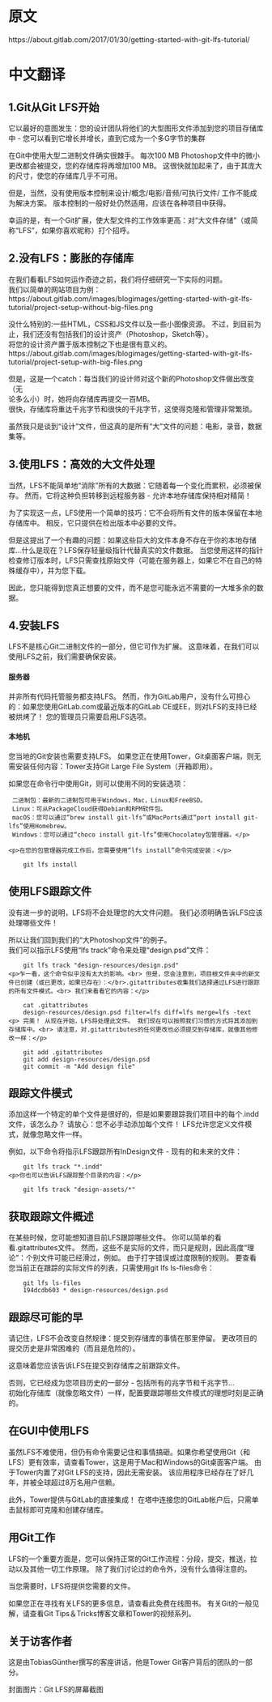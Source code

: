 <h1>原文</h1>
	https://about.gitlab.com/2017/01/30/getting-started-with-git-lfs-tutorial/
<h1>中文翻译</h1>
<h2>1.Git从Git LFS开始</h2>
	<p>	它以最好的意图发生：您的设计团队将他们的大型图形文件添加到您的项目存储库中 - 您可以看到它增长并增长，直到它成为一个多G字节的集群
	<p>在Git中使用大型二进制文件确实很棘手。 每次100 MB Photoshop文件中的微小更改都会被提交，您的存储库将再增加100 MB。 这很快就加起来了，由于其庞大的尺寸，使您的存储库几乎不可用。</p>
	<p>但是，当然，没有使用版本控制来设计/概念/电影/音频/可执行文件/ <other-large-file-use-case>工作不能成为解决方案。 版本控制的一般好处仍然适用，应该在各种项目中获得。</p>
	<p>幸运的是，有一个Git扩展，使大型文件的工作效率更高：对“大文件存储”（或简称“LFS”，如果你喜欢昵称）打个招呼。</p>
<h2>2.没有LFS：膨胀的存储库</h2>
	<p>在我们看看LFS如何运作奇迹之前，我们将仔细研究一下实际的问题。<br>我们以简单的网站项目为例：</br>
https://about.gitlab.com/images/blogimages/getting-started-with-git-lfs-tutorial/project-setup-without-big-files.png</p> 
	<p>没什么特别的:一些HTML，CSS和JS文件以及一些小图像资源。 不过，到目前为止，我们还没有包括我们的设计资产（Photoshop，Sketch等）。<br> 将您的设计资产置于版本控制之下也是很有意义的。<br>
https://about.gitlab.com/images/blogimages/getting-started-with-git-lfs-tutorial/project-setup-with-big-files.png</p>
	<p>但是，这是一个catch：每当我们的设计师对这个新的Photoshop文件做出改变（无<br>论多么小）时，她将向存储库再提交一百MB。</br> 很快，存储库将重达千兆字节和很快的千兆字节，这使得克隆和管理非常繁琐。</p>
	<p>虽然我只是谈到“设计”文件，但这真的是所有“大”文件的问题：电影，录音，数据集等。</p>

<h2>3.使用LFS：高效的大文件处理</h2> 
	<p>当然，LFS不能简单地“消除”所有的大数据：它随着每一个变化而累积，必须被保存。 然而，它将这种负担转移到远程服务器 - 允许本地存储库保持相对精简！</p>
	<p>为了实现这一点，LFS使用一个简单的技巧：它不会将所有文件的版本保留在本地存储库中。 相反，它只提供在检出版本中必要的文件。</p>
	<p>但是这提出了一个有趣的问题：如果这些巨大的文件本身不存在于你的本地存储库...什么是现在？LFS保存轻量级指针代替真实的文件数据。 当您使用这样的指针检查修订版本时，LFS只需查找原始文件（可能在服务器上，如果它不在自己的特殊缓存中），并为您下载。</p>
	<p>因此，您只能得到您真正想要的文件，而不是您可能永远不需要的一大堆多余的数据。</p>

<h2>4.安装LFS</h2>
	<p>LFS不是核心Git二进制文件的一部分，但它可作为扩展。 这意味着，在我们可以使用LFS之前，我们需要确保安装。</p>
<h4>服务器</h4>
	<p>并非所有代码托管服务都支持LFS。 然而，作为GitLab用户，没有什么可担心的：如果您使用GitLab.com或最近版本的GitLab CE或EE，则对LFS的支持已经被烘烤了！ 您的管理员只需要启用LFS选项。</p>
<h4>本地机</h4>
	<p>您当地的Git安装也需要支持LFS。 如果您正在使用Tower，Git桌面客户端，则无需安装任何内容：Tower支持Git Large File System（开箱即用）。
	<p>如果您在命令行中使用Git，则可以使用不同的安装选项：</p>

	 二进制包：最新的二进制包可用于Windows，Mac，Linux和FreeBSD。
     Linux：可从PackageCloud获得Debian和RPM软件包。
     macOS：您可以通过“brew install git-lfs”或MacPorts通过“port install git-lfs”使用Homebrew。
     Windows：您可以通过“choco install git-lfs”使用Chocolatey包管理器。</p>
	
	<p>在您的包管理器完成工作后，您需要使用“lfs install”命令完成安装：</p>

		git lfs install

<h2>使用LFS跟踪文件</h2>
	<p>没有进一步的说明，LFS将不会处理您的大文件问题。 我们必须明确告诉LFS应该处理哪些文件！</p>
	<p>所以让我们回到我们的“大Photoshop文件”的例子。<br> 我们可以指示LFS使用“lfs track”命令来处理“design.psd”文件：</p>

		git lfs track "design-resources/design.psd"
	<p>乍一看，这个命令似乎没有太大的影响。<br> 但是，您会注意到，项目根文件夹中的新文件已创建（或已更改，如果已存在）：</br>.gitattributes收集我们选择通过LFS进行跟踪的所有文件模式。<br> 我们来看看它的内容：</p>	

		cat .gitattributes 
		design-resources/design.psd filter=lfs diff=lfs merge=lfs -text
	<p> 完美！ 从现在开始，LFS将处理此文件。 我们现在可以按照我们习惯的方式将其添加到存储库中。<br> 请注意，对.gitattributes的任何更改也必须提交到存储库，就像其他修改一样：</p>

		git add .gitattributes
		git add design-resources/design.psd
		git commit -m "Add design file"

<h2>跟踪文件模式</h2>
	<p>添加这样一个特定的单个文件是很好的，但是如果要跟踪我们项目中的每个.indd文件，该怎么办？ 请放心：您不必手动添加每个文件！ LFS允许您定义文件模式，就像忽略文件一样。</p> 
例如，以下命令将指示LFS跟踪所有InDesign文件 - 现有的和未来的文件：
		
		git lfs track "*.indd"
	<p>你也可以告诉LFS跟踪整个目录的内容：</p>

		git lfs track "design-assets/*"

<h2>获取跟踪文件概述</h2>
	<p>在某些时候，您可能想知道目前LFS跟踪哪些文件。 你可以简单的看看.gitattributes文件。 然而，这些不是实际的文件，而只是规则，因此高度“理论”：个别文件可能已经滑过，例如。 由于打字错误或过度限制的规则。
	要查看您当前正在跟踪的实际文件的列表，只需使用git lfs ls-files命令：</p>
	
		git lfs ls-files
		194dcdb603 * design-resources/design.psd

<h2>跟踪尽可能的早</h2>
	<p> 请记住，LFS不会改变自然规律：提交到存储库的事情在那里停留。 更改项目的提交历史是非常困难的（而且是危险的）。</p>
	<p>这意味着您应该告诉LFS在提交到存储库之前跟踪文件。</p>
	<p>否则，它已经成为您项目历史的一部分 - 包括所有的兆字节和千兆字节...
	<br>初始化存储库（就像忽略文件）一样，配置要跟踪哪些文件模式的理想时刻是正确的。</br></p>

<h2>在GUI中使用LFS</h2>
	<p>虽然LFS不难使用，但仍有命令需要记住和事情搞砸。如果你希望使用Git（和LFS）更有效率，请查看Tower，这是用于Mac和Windows的Git桌面客户端。 由于Tower内置了对Git LFS的支持，因此无需安装。 该应用程序已经存在了好几年，并被全球超过8万名用户信赖。</p>
	<p>此外，Tower提供与GitLab的直接集成！ 在塔中连接您的GitLab帐户后，只需单击鼠标即可克隆和创建存储库。</p>

<h2>用Git工作</h2>
	<p>LFS的一个重要方面是，您可以保持正常的Git工作流程：分段，提交，推送，拉动以及其他一切工作原理。 除了我们讨论过的命令外，没有什么值得注意的。</p>
	<p>当您需要时，LFS将提供您需要的文件。</p>
	<p>如果您正在寻找有关LFS的更多信息，请查看此免费在线图书。 有关Git的一般见解，请查看Git Tips＆Tricks博客文章和Tower的视频系列。</p>

<h2>关于访客作者</h2>
	<p>这是由TobiasGünther撰写的客座讲话，他是Tower Git客户背后的团队的一部分。</p>
	<p>封面图片：Git LFS的屏幕截图</p>
